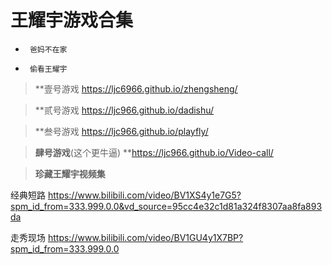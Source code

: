 #    王耀宇游戏合集


- ``` 爸妈不在家```

- ``` 偷看王耀宇```


> **壹号游戏  https://ljc6966.github.io/zhengsheng/

> **贰号游戏  https://ljc966.github.io/dadishu/

> **叁号游戏  https://ljc966.github.io/playfly/

> **肆号游戏**(这个更牛逼)  **https://ljc966.github.io/Video-call/



> **珍藏王耀宇视频集**


   经典短路    https://www.bilibili.com/video/BV1XS4y1e7G5?spm_id_from=333.999.0.0&vd_source=95cc4e32c1d81a324f8307aa8fa893da
   
   走秀现场    https://www.bilibili.com/video/BV1GU4y1X7BP?spm_id_from=333.999.0.0

